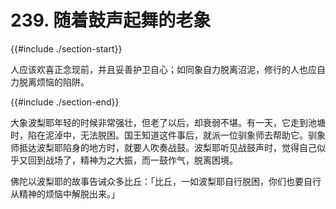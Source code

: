# 239. 随着鼓声起舞的老象
{{#include ./section-start}}

人应该欢喜正念现前，并且妥善护卫自心；如同象自力脱离沼泥，修行的人也应自力脱离烦恼的陷阱。

{{#include ./section-end}}

大象波梨耶年轻的时候非常强壮，但老了以后，却衰弱不堪。有一天，它走到池塘时，陷在泥淖中，无法脱困。国王知道这件事后，就派一位驯象师去帮助它。驯象师抵达波梨耶陷身的地方时，就要人吹奏战鼓。波梨耶听见战鼓声时，觉得自己似乎又回到战场了，精神为之大振，而一鼓作气，脱离困境。

佛陀以波梨耶的故事告诫众多比丘：「比丘，一如波梨耶自行脱困，你们也要自行从精神的烦恼中解脱出来。」

